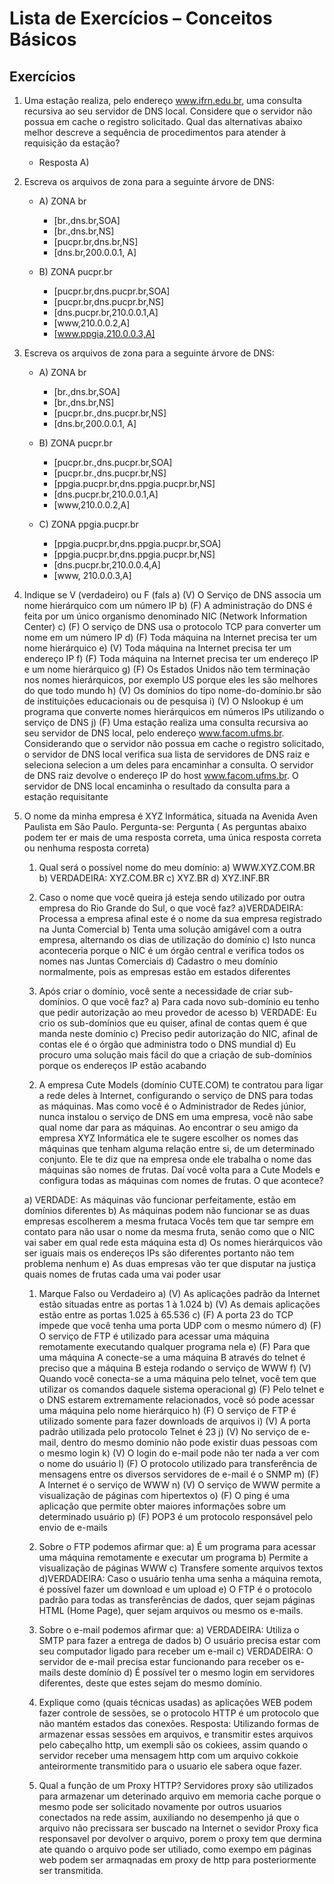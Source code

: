 # Lista de Exercícios – Conceitos Básicos


## Exercícios

1. Uma   estação   realiza,   pelo   endereço   www.ifrn.edu.br,   uma   consulta recursiva ao seu servidor de DNS local. Considere que o servidor não possua em cache o registro solicitado. Qual das alternativas abaixo melhor descreve a sequência de procedimentos para atender à requisição da estação?  
  
   * Resposta A)

2. Escreva os arquivos de zona para a seguinte árvore de DNS:
   * A) ZONA br
       * [br.,dns.br,SOA]
       * [br.,dns.br,NS]
       * [pucpr.br,dns.br,NS]
       * [dns.br,200.0.0.1, A]

   * B) ZONA pucpr.br
       * [pucpr.br,dns.pucpr.br,SOA]
       * [pucpr.br,dns.pucpr.br,NS]
       * [dns.pucpr.br,210.0.0.1,A]
       * [www,210.0.0.2,A]
       * [www.ppgia,210.0.0.3,A]
        
3. Escreva os arquivos de zona para a seguinte árvore de DNS:
   * A) ZONA br
       * [br.,dns.br,SOA]
       * [br.,dns.br,NS]
       * [pucpr.br.,dns.pucpr.br,NS]
       * [dns.br,200.0.0.1, A]

   * B) ZONA pucpr.br
       * [pucpr.br.,dns.pucpr.br,SOA]
       * [pucpr.br.,dns.pucpr.br,NS]
       * [ppgia.pucpr.br,dns.ppgia.pucpr.br,NS]
       * [dns.pucpr.br,210.0.0.1,A]
       * [www,210.0.0.2,A]
      
   * C) ZONA ppgia.pucpr.br
       * [ppgia.pucpr.br,dns.ppgia.pucpr.br,SOA]       
       * [ppgia.pucpr.br,dns.ppgia.pucpr.br,NS]
       * [dns.pucpr.br,210.0.0.4,A]
       * [www, 210.0.0.3,A]
    
4. Indique se V (verdadeiro) ou F (fals
    a) (V) O Serviço de DNS associa um nome hierárquico com um número IP
    b) (F) A administração do DNS é feita por um único organismo denominado NIC
    (Network Information Center)
    c) (F) O serviço de DNS usa o protocolo TCP para converter um nome em um
    número IP
    d) (F) Toda máquina na Internet precisa ter um nome hierárquico
    e) (V) Toda máquina na Internet precisa ter um endereço IP
    f) (F) Toda máquina na Internet precisa ter um endereço IP e um nome hierárquico
    g) (F) Os Estados Unidos não tem terminação nos nomes hierárquicos, por exemplo US porque eles les são melhores do que todo mundo
    h) (V) Os domínios do tipo nome-do-domínio.br são de instituições educacionais ou de pesquisa
    i) (V) O Nslookup é um programa que converte nomes hierárquicos em números IPs utilizando o serviço de DNS
    j) (F) Uma estação realiza uma consulta recursiva ao seu servidor de DNS local, pelo endereço www.facom.ufms.br. Considerando que o servidor não possua em cache o registro solicitado, o servidor de DNS local verifica sua lista de servidores de DNS raiz e seleciona selecion a um deles para encaminhar a consulta. O servidor de DNS raiz devolve o endereço IP do host www.facom.ufms.br. O servidor de DNS local encaminha o resultado da consulta para a estação requisitante

5. O nome da minha empresa é XYZ Informática, situada na Avenida Aven Paulista em São Paulo. Pergunta-se: Pergunta ( As perguntas abaixo podem ter er mais de uma resposta correta, uma única resposta correta ou nenhuma resposta correta)
    1) Qual será o possível nome do meu domínio:
       a) WWW.XYZ.COM.BR
       b) VERDADEIRA: XYZ.COM.BR
       c) XYZ.BR
       d) XYZ.INF.BR
    2) Caso o nome que você queira já esteja sendo utilizado por outra empresa do Rio
    Grande do Sul, o que você faz?
        a)VERDADEIRA: Processa a empresa afinal este é o nome da sua empresa registrado na Junta Comercial
        b) Tenta uma solução amigável com a outra empresa, alternando os dias de utilização do domínio
        c) Isto nunca aconteceria porque o NIC é um órgão central e verifica todos os nomes nas Juntas Comerciais
        d) Cadastro o meu domínio normalmente, pois as empresas estão em estados diferentes

    1) Após criar o domínio, você sente a necessidade de criar sub-domínios. O que você faz?
        a) Para cada novo sub-domínio eu tenho que pedir autorização ao meu provedor de acesso
        b) VERDADE: Eu crio os sub-domínios que eu quiser, afinal de contas quem é que manda neste domínio
        c) Preciso pedir autorização do NIC, afinal de contas ele é o órgão que administra todo o DNS mundial
        d) Eu procuro uma solução mais fácil do que a criação de sub-domínios porque os endereços IP estão acabando

    2. A empresa Cute Models (domínio CUTE.COM) te contratou para ligar a rede deles à Internet, configurando o serviço de DNS para todas as máquinas. Mas como você é o Administrador de Redes júnior, nunca instalou o serviço de DNS em uma empresa, você não sabe qual nome dar para as máquinas. Ao encontrar o seu amigo da empresa XYZ Informática ele te sugere escolher os nomes das máquinas que tenham alguma relação entre si, de um determinado conjunto. Ele te diz que na empresa onde ele trabalha o nome das máquinas são nomes de frutas. Daí você volta para a Cute Models e configura todas as máquinas com nomes de frutas. O que acontece?
   
    a) VERDADE: As máquinas vão funcionar perfeitamente, estão em domínios diferentes
    b) As máquinas podem não funcionar se as duas empresas escolherem a mesma frutaca Vocês tem que tar sempre em contato para não usar o nome da mesma fruta, senão como que o NIC vai saber em qual rede esta máquina esta
    d) Os nomes hierárquicos vão ser iguais mais os endereços IPs são diferentes portanto não tem problema nenhum
    e) As duas empresas vão ter que disputar na justiça quais nomes de frutas cada uma vai poder usar

    1) Marque Falso ou Verdadeiro
        a) (V) As aplicações padrão da Internet estão situadas entre as portas 1 à 1.024
        b) (V) As demais aplicações estão entre as portas 1.025 à 65.536
        c) (F) A porta 23 do TCP impede que você tenha uma porta UDP com o mesmo
        número
        d) (F) O serviço de FTP é utilizado para acessar uma máquina remotamente
        executando qualquer programa nela
        e) (F) Para que uma máquina A conecte-se a uma máquina B através do telnet é
        preciso que a máquina B esteja rodando o serviço de WWW
        f) (V) Quando você conecta-se a uma máquina pelo telnet, você tem que utilizar
        os comandos daquele sistema operacional
        g) (F) Pelo telnet e o DNS estarem extremamente relacionados, você só pode
        acessar uma máquina pelo nome hierárquico
        h) (F) O serviço de FTP é utilizado somente para fazer downloads de arquivos
        i) (V) A porta padrão utilizada pelo protocolo Telnet é 23
        j) (V) No serviço de e-mail, dentro do mesmo domínio não pode existir duas
        pessoas com o mesmo login
        k) (V) O login do e-mail pode não ter nada a ver com o nome do usuário
        l) (F) O protocolo utilizado para transferência de mensagens entre os diversos
        servidores de e-mail é o SNMP
        m) (F) A Internet é o serviço de WWW
        n) (V) O serviço de WWW permite a visualização de páginas com hipertextos
        o) (F) O ping é uma aplicação que permite obter maiores informações sobre um
        determinado usuário
        p) (F) POP3 é um protocolo responsável pelo envio de e-mails

    8) Sobre o FTP podemos afirmar que:
        a) É um programa para acessar uma máquina remotamente e executar um programa
        b) Permite a visualização de páginas WWW
        c) Transfere somente arquivos textos
        d)VERDADEIRA: Caso o usuário tenha uma senha a máquina remota, é possível fazer um download e um upload
        e) O FTP é o protocolo padrão para todas as transferências de dados, quer sejam páginas HTML (Home Page), quer sejam arquivos ou mesmo os e-mails.

    9) Sobre o e-mail podemos afirmar que:
        a) VERDADEIRA: Utiliza o SMTP para fazer a entrega de dados
        b) O usuário precisa estar com seu computador ligado para receber um e-mail
        c) VERDADEIRA: O servidor de e-mail precisa estar funcionando para receber os e-mails deste domínio
        d) É possível ter o mesmo login em servidores diferentes, deste que estes sejam do mesmo domínio.
   
    10)   Explique como (quais técnicas usadas) as aplicações WEB podem fazer controle de sessões, se o protocolo HTTP é um protocolo que não mantém estados das conexões.
        Resposta: Utilizando formas de armazenar essas sessões em arquivos, e transmitir estes arquivos pelo cabeçalho http, um exempli são os cokiees, assim quando o servidor receber uma mensagem http com um arquivo cokkoie anteirormente transmitido para o usuario ele sabera oque fazer.

    11)   Qual a função de um Proxy HTTP?
        Servidores proxy são utilizados para armazenar um deterinado arquivo em memoria cache porque o mesmo pode ser solicitado novamente por outros usuarios conectados na rede assim, auxiliando no desempenho já que o arquivo não precissara ser buscado na Internet o sevidor Proxy fica responsavel por devolver o arquivo, porem o proxy tem que dermina ate quando o arquivo pode ser utiliado, como exempo em páginas web podem ser armaqnadas em proxy de http para posteriormente ser transmitida.
